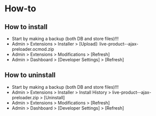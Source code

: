 # How-to

## How to install
* Start by making a backup (both DB and store files)!!!
* Admin > Extensions > Installer > [Upload]: live-product--ajax-preloader.ocmod.zip
* Admin > Extensions > Modifications > [Refresh]
* Admin > Dashboard > [Developer Settings] > [Refresh]


## How to uninstall
* Start by making a backup (both DB and store files)!!!
* Admin > Extensions > Installer > Install History > live-product--ajax-preloader.zip > [Uninstall]
* Admin > Extensions > Modifications > [Refresh]
* Admin > Dashboard > [Developer Settings] > [Refresh]

